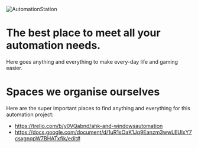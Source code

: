 ![AutomationStation](https://github.com/Galbrush/AutomationStation/assets/91205026/ef309a0a-f8d0-4c25-83b1-86d0b3ed5859)


# The best place to meet all your automation needs. 
Here goes anything and everything to make every-day life and gaming easier.


# Spaces we organise ourselves
Here are the super important places to find anything and everything for this automation project: 
* https://trello.com/b/y0VQabnd/ahk-and-windowsautomation
* https://docs.google.com/document/d/1uR1sOaK1Jq9Eanzm3wwLEUlxY7csxgnqpW7BHATxfik/edit#
